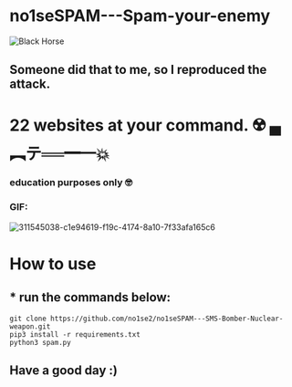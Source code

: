 # no1seSPAM---Spam-your-enemy
![Black Horse](https://github.com/no1se2/no1seSPAM---SMS-Bomber-Nuclear-weapon/assets/98566890/ccdd965b-f4da-46f9-b7de-270191d61b9e)
## Someone did that to me, so I reproduced the attack.
# 22 websites at your command. ☢️ ▄︻テ══━一💥
### education purposes only 🤓
### GIF:
![311545038-c1e94619-f19c-4174-8a10-7f33afa165c6](https://github.com/no1se2/no1seSPAM---SMS-Bomber-Nuclear-weapon/assets/98566890/2e8593ba-4381-4627-a82b-7cf4150fa534)


# How to use

## * run the commands below:
```
git clone https://github.com/no1se2/no1seSPAM---SMS-Bomber-Nuclear-weapon.git
pip3 install -r requirements.txt
python3 spam.py
```


## Have a good day :)
